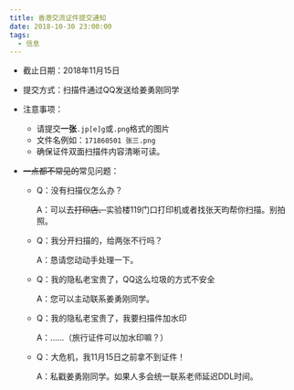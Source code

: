 ```yaml
---
title: 香港交流证件提交通知
date: 2018-10-30 23:00:00
tags: 
  - 信息
---
```


- 截止日期：2018年11月15日

- 提交方式：扫描件通过QQ发送给姜勇刚同学

- 注意事项：

  - 请提交**一张**``.jp[e]g``或``.png``格式的图片
  - 文件名例如：``171860501 张三.png``
  - 确保证件双面扫描件内容清晰可读。

- ~~一点都不常见的~~常见问题：

  - Q：没有扫描仪怎么办？

    A：可以去~~打印店、~~实验楼119门口打印机或者找张天昀帮你扫描。别拍照。

  - Q：我分开扫描的，给两张不行吗？

    A：恳请您动动手处理一下。

  - Q：我的隐私老宝贵了，QQ这么垃圾的方式不安全

    A：您可以主动联系姜勇刚同学。

  - Q：我的隐私老宝贵了，我要扫描件加水印

    A：……（旅行证件可以加水印嘛？）

  - Q：大危机，我11月15日之前拿不到证件！

    A：私戳姜勇刚同学。如果人多会统一联系老师延迟DDL时间。